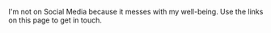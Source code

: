 I'm not on Social Media because it messes with my well-being. Use the links on this page to get in touch.

